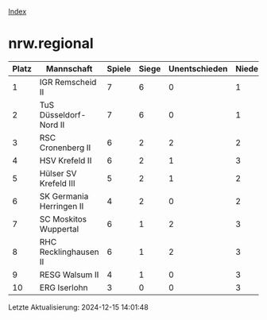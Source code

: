 [Index](./README.md)

# nrw.regional

| Platz |  Mannschaft |  Spiele |  Siege |  Unentschieden |  Niederlagen |  Tore |  Differenz |  Punkte | 
| --- |  --- |  --- |  --- |  --- |  --- |  --- |  --- |  --- |  
|  1 |   IGR Remscheid II |   7 |   6 |   0 |   1 |   53:26 |   27 |   18 |  
|  2 |   TuS Düsseldorf-Nord II |   7 |   6 |   0 |   1 |   48:28 |   20 |   18 |  
|  3 |   RSC Cronenberg II |   6 |   2 |   2 |   2 |   32:27 |   5 |   8 |  
|  4 |   HSV Krefeld II |   6 |   2 |   1 |   3 |   26:25 |   1 |   7 |  
|  5 |   Hülser SV Krefeld III |   5 |   2 |   1 |   2 |   20:34 |   -14 |   7 |  
|  6 |   SK Germania Herringen II |   4 |   2 |   0 |   2 |   26:19 |   7 |   6 |  
|  7 |   SC Moskitos Wuppertal |   6 |   1 |   2 |   3 |   32:38 |   -6 |   5 |  
|  8 |   RHC Recklinghausen II |   6 |   1 |   2 |   3 |   22:29 |   -7 |   5 |  
|  9 |   RESG Walsum II |   4 |   1 |   0 |   3 |   15:37 |   -22 |   3 |  
|  10 |   ERG Iserlohn |   3 |   0 |   0 |   3 |   10:21 |   -11 |   0 |  


Letzte Aktualisierung: 2024-12-15 14:01:48